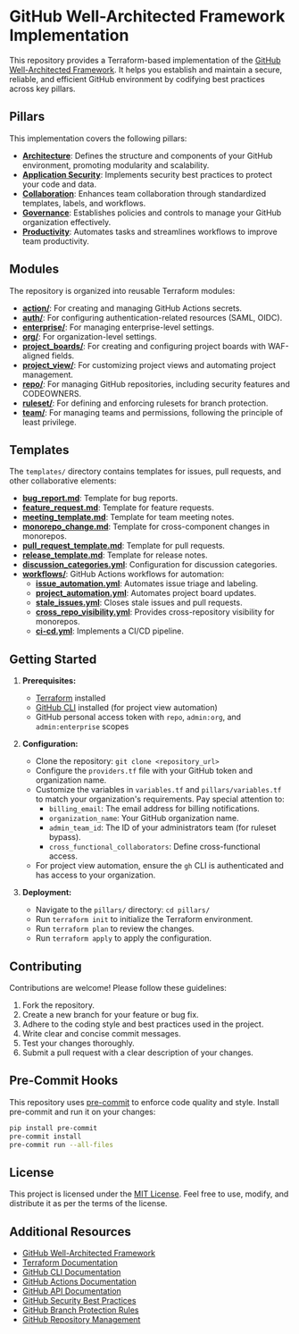 # GitHub Well-Architected Framework Implementation

This repository provides a Terraform-based implementation of the [GitHub Well-Architected Framework](https://wellarchitected.github.com/). It helps you establish and maintain a secure, reliable, and efficient GitHub environment by codifying best practices across key pillars.

## Pillars

This implementation covers the following pillars:

-   **[Architecture](pillars/architecture.tf)**: Defines the structure and components of your GitHub environment, promoting modularity and scalability.
-   **[Application Security](pillars/appsec.tf)**: Implements security best practices to protect your code and data.
-   **[Collaboration](pillars/collaboration.tf)**: Enhances team collaboration through standardized templates, labels, and workflows.
-   **[Governance](pillars/governance.tf)**: Establishes policies and controls to manage your GitHub organization effectively.
-   **[Productivity](pillars/productivity.tf)**: Automates tasks and streamlines workflows to improve team productivity.

## Modules

The repository is organized into reusable Terraform modules:

-   **[action/](modules/action/)**: For creating and managing GitHub Actions secrets.
-   **[auth/](modules/auth/)**: For configuring authentication-related resources (SAML, OIDC).
-   **[enterprise/](modules/enterprise/)**: For managing enterprise-level settings.
-   **[org/](modules/org/)**: For organization-level settings.
-   **[project_boards/](modules/project_boards/)**: For creating and configuring project boards with WAF-aligned fields.
-   **[project_view/](modules/project_view/)**: For customizing project views and automating project management.
-   **[repo/](modules/repo/)**: For managing GitHub repositories, including security features and CODEOWNERS.
-   **[ruleset/](modules/ruleset/)**: For defining and enforcing rulesets for branch protection.
-   **[team/](modules/team/)**: For managing teams and permissions, following the principle of least privilege.

## Templates

The `templates/` directory contains templates for issues, pull requests, and other collaborative elements:

-   **[bug_report.md](templates/bug_report.md)**: Template for bug reports.
-   **[feature_request.md](templates/feature_request.md)**: Template for feature requests.
-   **[meeting_template.md](templates/meeting_template.md)**: Template for team meeting notes.
-   **[monorepo_change.md](templates/monorepo_change.md)**: Template for cross-component changes in monorepos.
-   **[pull_request_template.md](templates/pull_request_template.md)**: Template for pull requests.
-   **[release_template.md](templates/release_template.md)**: Template for release notes.
-   **[discussion_categories.yml](templates/discussion_categories.yml)**: Configuration for discussion categories.
-   **[workflows/](templates/workflows/)**: GitHub Actions workflows for automation:
    -   **[issue_automation.yml](templates/workflows/issue_automation.yml)**: Automates issue triage and labeling.
    -   **[project_automation.yml](templates/workflows/project_automation.yml)**: Automates project board updates.
    -   **[stale_issues.yml](templates/workflows/stale_issues.yml)**: Closes stale issues and pull requests.
    -   **[cross_repo_visibility.yml](templates/workflows/cross_repo_visibility.yml)**: Provides cross-repository visibility for monorepos.
    -   **[ci-cd.yml](templates/workflows/ci-cd.yml)**: Implements a CI/CD pipeline.

## Getting Started

1.  **Prerequisites:**
    -   [Terraform](https://www.terraform.io/downloads.html) installed
    -   [GitHub CLI](https://cli.github.com/) installed (for project view automation)
    -   GitHub personal access token with `repo`, `admin:org`, and `admin:enterprise` scopes

2.  **Configuration:**
    -   Clone the repository: `git clone <repository_url>`
    -   Configure the `providers.tf` file with your GitHub token and organization name.
    -   Customize the variables in `variables.tf` and `pillars/variables.tf` to match your organization's requirements.  Pay special attention to:
        -   `billing_email`:  The email address for billing notifications.
        -   `organization_name`: Your GitHub organization name.
        -   `admin_team_id`:  The ID of your administrators team (for ruleset bypass).
        -   `cross_functional_collaborators`:  Define cross-functional access.
    -   For project view automation, ensure the `gh` CLI is authenticated and has access to your organization.

3.  **Deployment:**
    -   Navigate to the `pillars/` directory: `cd pillars/`
    -   Run `terraform init` to initialize the Terraform environment.
    -   Run `terraform plan` to review the changes.
    -   Run `terraform apply` to apply the configuration.

## Contributing

Contributions are welcome! Please follow these guidelines:

1.  Fork the repository.
2.  Create a new branch for your feature or bug fix.
3.  Adhere to the coding style and best practices used in the project.
4.  Write clear and concise commit messages.
5.  Test your changes thoroughly.
6.  Submit a pull request with a clear description of your changes.

## Pre-Commit Hooks

This repository uses [pre-commit](https://pre-commit.com/) to enforce code quality and style.  Install pre-commit and run it on your changes:

```bash
pip install pre-commit
pre-commit install
pre-commit run --all-files
```
## License
This project is licensed under the [MIT License](LICENSE). Feel free to use, modify, and distribute it as per the terms of the license.

## Additional Resources
-   [GitHub Well-Architected Framework](https://wellarchitected.github.com/)
-   [Terraform Documentation](https://www.terraform.io/docs/index.html)
-   [GitHub CLI Documentation](https://cli.github.com/manual/)
-   [GitHub Actions Documentation](https://docs.github.com/en/actions)
-   [GitHub API Documentation](https://docs.github.com/en/rest)
-   [GitHub Security Best Practices](https://docs.github.com/en/authentication/keeping-your-account-and-data-secure/about-security-advisories)
-   [GitHub Branch Protection Rules](https://docs.github.com/en/github/administering-a-repository/about-protected-branches)
-   [GitHub Repository Management](https://docs.github.com/en/github/administering-a-repository/about-repositories)
